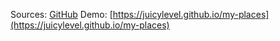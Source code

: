Sources: [GitHub](https://github.com/juicylevel/my-places)
Demo: [https://juicylevel.github.io/my-places](https://juicylevel.github.io/my-places)

